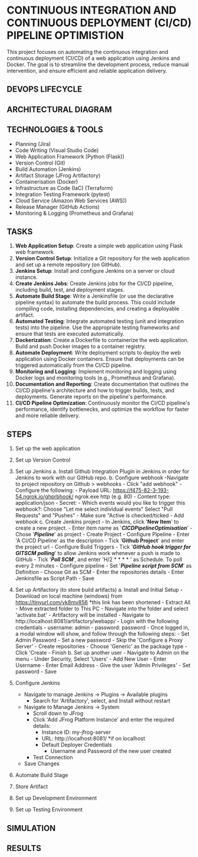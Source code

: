 # CONTINUOUS INTEGRATION AND CONTINUOUS DEPLOYMENT (CI/CD) PIPELINE OPTIMISTION

This project focuses on automating the continuous integration and continuous deployment (CI/CD) of a web application using Jenkins and Docker. The goal is to streamline the development process, reduce manual intervention, and ensure efficient and reliable application delivery.

## DEVOPS LIFECYCLE


## ARCHITECTURAL DIAGRAM


## TECHNOLOGIES & TOOLS
- Planning (Jira)
- Code Writing (Visual Studio Code)
- Web Application Framework (Python (Flask))
- Version Control (Git)
- Build Automation (Jenkins)
- Artifact Storage (JFrog Artifactory)
- Containerisation (Docker)
- Infrastructure as Code (IaC) (Terraform)
- Integration Testing Framework (pytest)
- Cloud Service (Amazon Web Services (AWS))
- Release Manager (GitHub Actions)
- Monitoring & Logging (Prometheus and Grafana)

## TASKS
1. **Web Application Setup**:
    Create a simple web application using Flask web framework
2. **Version Control Setup**:
    Initialize a Git repository for the web application and set up a remote repository (on GitHub).
3. **Jenkins Setup**:
    Install and configure Jenkins on a server or cloud instance.
4. **Create Jenkins Jobs**:
    Create Jenkins jobs for the CI/CD pipeline, including build, test, and deployment stages.
5. **Automate Build Stage**:
    Write a Jenkinsfile (or use the declarative pipeline syntax) to automate the build process. This could include compiling code, installing dependencies, and creating a deployable artifact.
6. **Automated Testing**:
    Integrate automated testing (unit and integration tests) into the pipeline. Use the appropriate testing frameworks and ensure that tests are executed automatically.
7. **Dockerization**:
    Create a Dockerfile to containerize the web application. Build and push Docker images to a container registry.
8. **Automate Deployment**:
    Write deployment scripts to deploy the web application using Docker containers. Ensure that deployments can be triggered automatically from the CI/CD pipeline.
9. **Monitoring and Logging**:
    Implement monitoring and logging using Docker logs and monitoring tools (e.g., Prometheus and Grafana).
10. **Documentation and Reporting**:
    Create documentation that outlines the CI/CD pipeline's architecture and how to trigger builds, tests, and deployments. Generate reports on the pipeline's performance.
11. **CI/CD Pipeline Optimization**:
    Continuously monitor the CI/CD pipeline's performance, identify bottlenecks, and optimize the workflow for faster and more reliable delivery.
    
## STEPS
1. Set up the web application
2. Set up Version Control
3. Set up Jenkins
    a. Install Github Integration Plugin in Jenkins in order for Jenkins to work with our GitHub repo.
    b. Configure webhook
        -Navigate to project repository on Github > webhooks
        - Click "add webhook"
        - Configure the following:
            - Payload URL: https://f475-82-3-193-54.ngrok.io/ghprbhook/ 
                ngrok.exe http <port-number> (e.g. 80)
            - Content type: application/json
            - Secret: <leave empty>
            - Which events would you like to trigger this webhook?: 
                Choose "Let me select individual events"
                    Select "Pull Requests" and "Pushes"
            - Make sure "Active is checked/ticked
        - Add webhook
    c. Create Jenkins project
        - In Jenkins, click '**New Item**' to create a new project.
        - Enter item name as '***CICDPipelineOptimisation***' 
        - Chose '***Pipeline***' as project
        - Create Project
        - Configure Pipeline
            - Enter 'A CI/CD Pipeline' as the description
            - Tick '**Github Project**' and enter the project url
            - Configure Build Triggers
                - Tick '***GitHub hook trigger for GITSCM polling***' to allow Jenkins work whenever a push is made to GitHub
                - Tick '***Poll SCM***', and enter 'H/2 * * * * ' as Schedule. To poll every 2 minutes
            - Configure pipeline
                - Set '***Pipeline script from SCM***' as Definition
                - Choose Git as SCM
                - Enter the repositories details
                - Enter Jenkinsfile as Script Path
            - Save
4. Set up Artifactory (to store build artifacts)
    a. Install and Initial Setup
        - Download on local machine (windows) from https://tinyurl.com/yk8mv856 *this link has been shortened
        - Extract All 
        - Move extracted folder to This PC
        - Navigate into the folder and select 'activate.bat'
        - Artifactory will be installed 
        - Navigate to http://localhost:8081/artifactory/webapp/
        - Login with the following credentials
            - username: admin
            - password: password
        - Once logged in, a modal window will show, and follow through the following steps:
            - Set Admin Password
                - Set a new password
            - Skip the 'Configure a Proxy Server'
            - Create repositories
                - Choose 'Generic' as the package type
                - Click 'Create
            - Finish
    b. Set up another user
        - Navigate to Admin on the menu
        - Under Security, Select 'Users'
        - Add New User
            - Enter Username
            - Enter Email Address
            - Give the user 'Admin Privileges'
            - Set password
            - Save
5. Configure Jenkins
    - Navigate to manage Jenkins -> Plugins -> Available plugins
        - Search for 'Artifactory', select, and Install without restart
    - Navigate to Manage Jenkins -> System
        - Scroll down to JFrog
        - Click 'Add JFrog Platform Instance' and enter the required details:
            - Instance ID: my-jfrog-server
            - URL: http://localhost:8081/ *if on localhost
            - Default Deployer Credentials
                - Username and Password of the new user created
        - Test Connection
    - Save Changes
6. Automate Build Stage

7. Store Artifact

8. Set up Development Environment
9. Set up Testing Environment

## SIMULATION

## RESULTS